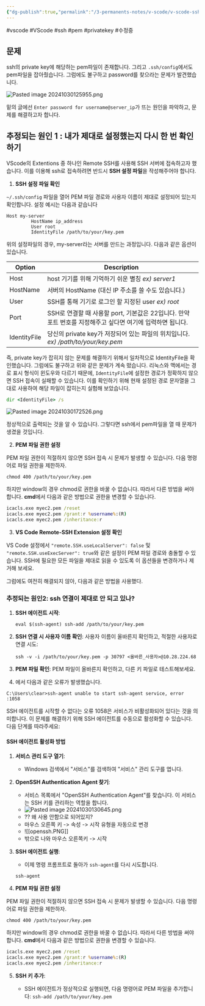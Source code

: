 ```yaml
---
{"dg-publish":true,"permalink":"/3-permanents-notes/v-scode/v-scode-ssh-pem/","created":"2024-10-30T12:59:22.544+09:00","updated":"2024-11-13T16:25:34.760+09:00"}
---
```


#vscode #VScode #ssh #pem #privatekey #수정중


## 문제

ssh의 private key에 해당하는 pem파일이 존재합니다.
그리고 `.ssh/config`에서도 pem파일을 잡아줬습니다.
그럼에도 불구하고 password를 찾으라는 문제가 발견했습니다.

![Pasted image 20241030125955.png](/img/user/AttachedFiles/Pasted%20image%2020241030125955.png)

밑의 글에선 `Enter password for username@server_ip`가 뜨는 원인을 파악하고, 문제를 해결하고자 합니다.

## 추정되는 원인 1 : 내가 제대로 설정했는지 다시 한 번 확인하기

VScode의 Extentions 중 하나인 Remote SSH를 사용해 SSH 서버에 접속하고자 했습니다. 이를 이용해 ssh로 접속하려면 반드시 **SSH 설정 파일**을 작성해주어야 합니다.

1. **SSH 설정 파일 확인** 

`~/.ssh/config` 파일을 열어 PEM 파일 경로와 사용자 이름이 제대로 설정되어 있는지 확인합니다. 설정 예시는 다음과 같습니다

```
Host my-server
         HostName ip_address
         User root     
         IdentityFile /path/to/your/key.pem
```

위의 설정파일의 경우, my-server라는 서버를 만드는 과정입니다.
다음과 같은 옵션이 있습니다.

| Option       | Description                                                        |
| ------------ | ------------------------------------------------------------------ |
| Host         | host 기기를 위해 기억하기 쉬운 별칭 *ex) server1*                               |
| HostName     | 서버의 HostName (대신 IP 주소를 쓸 수도 있습니다.)                                |
| User         | SSH를 통해 기기로 로그인 할 지정된 user *ex) root*                              |
| Port         | SSH로 연결할 때 사용할 port, 기본값은 22입니다. 만약 포트 번호를 지정해주고 싶다면 여기에 입력하면 됩니다. |
| IdentityFile | 당신의 private key가 저장되어 있는 파일의 위치입니다. *ex) /path/to/your/key.pem*    |
즉, private key가 잡히지 않는 문제를 해결하기 위해서 일차적으로 IdentityFile을 확인했습니다. 그럼에도 불구하고 위와 같은 문제가 계속 떴습니다.
리눅스와 맥에서는 경로 표시 형식이 윈도우와 다르기 때문에, `IdentityFile`에 설정한 경로가 정확하지 않으면 SSH 접속이 실패할 수 있습니다. 이를 확인하기 위해 현재 설정된 경로 문자열을 그대로 사용하여 해당 파일이 잡히는지 실험해 보았습니다. 

```cmd
dir <IdentityFile> /s
```

![Pasted image 20241030172526.png](/img/user/AttachedFiles/Pasted%20image%2020241030172526.png)

정상적으로 출력되는 것을 알 수 있습니다.
그렇다면 ssh에서 pem파일을 열 때 문제가 생겼을 것입니다.


2. **PEM 파일 권한 설정**  

PEM 파일 권한이 적절하지 않으면 SSH 접속 시 문제가 발생할 수 있습니다. 다음 명령어로 파일 권한을 제한하자.

`chmod 400 /path/to/your/key.pem`

하지만 window의 경우 chmod로 권한을 바꿀 수 없습니다.
따라서 다른 방법을 써야 합니다.  **cmd**에서 다음과 같은 방법으로 권한을 변경할 수 있습니다.

```cmd
icacls.exe myec2.pem /reset 
icacls.exe myec2.pem /grant:r %username%:(R) 
icacls.exe myec2.pem /inheritance:r
```

3. **VS Code Remote-SSH Extension 설정 확인**

VS Code 설정에서 `"remote.SSH.useLocalServer": false` 및 `"remote.SSH.useExecServer": true`와 같은 설정이 PEM 파일 경로와 충돌할 수 있습니다. SSH에 필요한 모든 파일을 제대로 읽을 수 있도록 이 옵션들을 변경하거나 제거해 보세요.

그럼에도 여전히 해결되지 않아, 다음과 같은 방법을 사용했다.

### 추정되는 원인2: ssh 연결이 제대로 안 되고 있나?

1. **SSH 에이전트 시작**:
    
    `eval $(ssh-agent) ssh-add /path/to/your/key.pem`
    
2. **SSH 연결 시 사용자 이름 확인**: 사용자 이름이 올바른지 확인하고, 적절한 사용자로 연결 시도:
    
    `ssh -v -i /path/to/your/key.pem -p 30797 <올바른_사용자>@10.28.224.68`
    
3. **PEM 파일 확인**: PEM 파일이 올바른지 확인하고, 다른 키 파일로 테스트해보세요.


1. 에서 다음과 같은 오류가 발생했습니다.

`C:\Users\clear>ssh-agent unable to start ssh-agent service, error :1058`

SSH 에이전트를 시작할 수 없다는 오류 1058은 서비스가 비활성화되어 있다는 것을 의미합니다. 이 문제를 해결하기 위해 SSH 에이전트를 수동으로 활성화할 수 있습니다. 다음 단계를 따라주세요:

#### SSH 에이전트 활성화 방법

1. **서비스 관리 도구 열기**:
    
    - Windows 검색에서 "서비스"를 검색하여 "서비스" 관리 도구를 엽니다.
    
2. **OpenSSH Authentication Agent 찾기**:
    
    - 서비스 목록에서 "OpenSSH Authentication Agent"를 찾습니다. 이 서비스는 SSH 키를 관리하는 역할을 합니다.
    - ![Pasted image 20241030130645.png](/img/user/AttachedFiles/Pasted%20image%2020241030130645.png)
    - ?? 왜 사용 안함으로 되어있지?
    - 마우스 오른쪽 키 -> 속성 -> 시작 유형을 자동으로 변경
    - ![[openssh.PNG]]
	- 밖으로 나와 마우스 오른쪽키 -> 시작

3. **SSH 에이전트 실행**:
    
    - 이제 명령 프롬프트로 돌아가 `ssh-agent`를 다시 시도합니다.

    `ssh-agent`

 4. **PEM 파일 권한 설정**  

PEM 파일 권한이 적절하지 않으면 SSH 접속 시 문제가 발생할 수 있습니다. 다음 명령어로 파일 권한을 제한하자.

`chmod 400 /path/to/your/key.pem`

하지만 window의 경우 chmod로 권한을 바꿀 수 없습니다.
따라서 다른 방법을 써야 합니다.  **cmd**에서 다음과 같은 방법으로 권한을 변경할 수 있습니다.

```cmd
icacls.exe myec2.pem /reset 
icacls.exe myec2.pem /grant:r %username%:(R) 
icacls.exe myec2.pem /inheritance:r
```


5. **SSH 키 추가**:
    
    - SSH 에이전트가 정상적으로 실행되면, 다음 명령어로 PEM 파일을 추가합니다:
    `ssh-add /path/to/your/key.pem`
    
